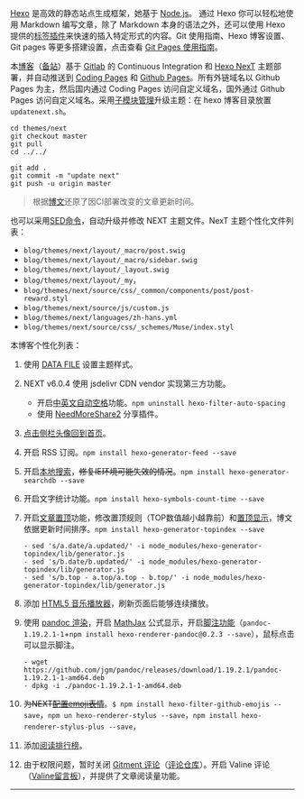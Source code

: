 
[Hexo](https://hexo.io/zh-cn/) 是高效的静态站点生成框架，她基于 [Node.js](https://nodejs.org/)。 通过 Hexo 你可以轻松地使用 Markdown 编写文章，除了 Markdown 本身的语法之外，还可以使用 Hexo 提供的[标签插件](https://hexo.io/zh-cn/docs/tag-plugins.html)来快速的插入特定形式的内容。Git 使用指南、Hexo 博客设置、Git pages 等更多搭建设置，点击查看 [Git Pages 使用指南](https://sli1989.github.io/git/)。

本[博客](https://sli1989.github.io)（[备站](https://sli1989.gitlab.io/)）基于 [Gitlab](https://pages.gitlab.io/) 的 Continuous Integration 和 [Hexo NexT](https://theme-next.org/) 主题部署，并自动推送到 [Coding Pages](https://pages.coding.me/) 和 [Github Pages](https://pages.github.com/)。所有外链域名以 Github Pages 为主，然后国内通过 Coding Pages 访问自定义域名，国外通过 Github Pages 访问自定义域名。采用[子模块管理](https://sli1989.github.io/git/#git-submodule)升级主题：在 hexo 博客目录放置`updatenext.sh`。

```git
cd themes/next
git checkout master
git pull
cd ../../

git add .
git commit -m "update next"
git push -u origin master
```

> 根据[博文](https://wafer.li/Hexo/%E8%A7%A3%E5%86%B3%20Travis%20CI%20%E6%80%BB%E6%98%AF%E6%9B%B4%E6%96%B0%E6%97%A7%E5%8D%9A%E5%AE%A2%E7%9A%84%E9%97%AE%E9%A2%98/)还原了因CI部署改变的文章更新时间。

也可以采用[SED命令](https://github.com/sli1989/HEXO-NEXT-CUSTOM/blob/master/FixNext/fixNext.sh)，自动升级并修改 NEXT 主题文件。NexT 主题个性化文件列表：

- `blog/themes/next/layout/_macro/post.swig`
- `blog/themes/next/layout/_macro/sidebar.swig`
- `blog/themes/next/layout/_layout.swig`
- `blog/themes/next/layout/_my`，
- `blog/themes/next/source/css/_common/components/post/post-reward.styl`
- `blog/themes/next/source/js/custom.js`
- `blog/themes/next/languages/zh-hans.yml`
- `blog/themes/next/source/css/_schemes/Muse/index.styl`

本博客个性化列表：

1. 使用 [DATA FILE](https://github.com/sli1989/HEXO-NEXT-CUSTOM/tree/master/source/_data) 设置主题样式。
2. NEXT v6.0.4 使用 jsdelivr CDN vendor 实现第三方功能。
    - 开启[中英文自动空格](https://sli1989.github.io/git/#hexo-spacing)功能。`npm uninstall hexo-filter-auto-spacing`
    - 使用 [NeedMoreShare2](https://sli1989.github.io/git/#hexo-share) 分享插件。
1. [点击侧栏头像回到首页](https://sli1989.github.io/git/#hexo-avatar)。
1. 开启 RSS 订阅。`npm install hexo-generator-feed --save`
2. 开启[本地搜索](https://sli1989.github.io/git/#local-search)，~~修复IE环境可能失效的情况~~。`npm install hexo-generator-searchdb --save`
3. 开启文字统计功能。`npm install hexo-symbols-count-time --save`
4. 开启[文章置顶](https://sli1989.github.io/git/#hexo-topindex)功能，修改置顶规则（TOP数值越小越靠前）和[置顶显示](https://github.com/sli1989/hexo-theme-next/commit/3a28dcc7cf4ede6c868f4322b7f27d60877ad495)，博文依据更新时间排序。`npm install hexo-generator-topindex --save`

    ```
    - sed 's/a.date/a.updated/' -i node_modules/hexo-generator-topindex/lib/generator.js
    - sed 's/b.date/b.updated/' -i node_modules/hexo-generator-topindex/lib/generator.js
    - sed 's/b.top - a.top/a.top - b.top/' -i node_modules/hexo-generator-topindex/lib/generator.js
    ```

6. 添加 [HTML5 音乐播放器](https://sli1989.github.io/git/#h5player)，刷新页面后能够连续播放。
8. 使用 [pandoc 渲染](https://sli1989.github.io/markdown-user-guide/#hexo-pandoc)，开启 [MathJax](https://sli1989.github.io/markdown-user-guide/#hexo-mathjax) 公式显示，开启[脚注功能](https://sli1989.github.io/markdown-user-guide/#hexo-footnotes)（`pandoc-1.19.2.1-1`+`npm install hexo-renderer-pandoc@0.2.3 --save`），鼠标点击可以显示脚注。

    ```
    - wget https://github.com/jgm/pandoc/releases/download/1.19.2.1/pandoc-1.19.2.1-1-amd64.deb
    - dpkg -i ./pandoc-1.19.2.1-1-amd64.deb
    ```

9. ~~为NEXT[配置emoji表情](https://sli1989.github.io/markdown-user-guide/#hexo-emoji)~~。`$ npm install hexo-filter-github-emojis --save`，`npm un hexo-renderer-stylus --save`，`npm install hexo-renderer-stylus-plus --save`，
1. 添加[阅读排行榜](https://sli1989.github.io/git/#hexo-hit)。
1. 由于权限问题，暂时关闭 [Gitment 评论](https://sli1989.github.io/git/#gitment)（[评论仓库](https://github.com/sli1989/gitment-comments/issues)）。开启 Valine 评论（[Valine留言板](https://sli1989.github.io/comments/)），并提供了文章阅读量功能。


---
